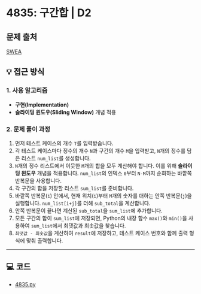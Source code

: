 # 4835: 구간합 | D2

## 문제 출처
[SWEA](https://swexpertacademy.com/main/talk/solvingClub/problemView.do?solveclubId=AZgvQCv6GNXHBIT9&contestProbId=AWTLXCuapdcDFAVT&probBoxId=AZgvQCv6GNbHBIT9&type=PROBLEM&problemBoxTitle=7%EC%9B%94&problemBoxCnt=19)

## 💡 접근 방식

### 1. 사용 알고리즘
* **구현(Implementation)**
* **슬라이딩 윈도우(Sliding Window)** 개념 적용

### 2. 문제 풀이 과정
1.  먼저 테스트 케이스의 개수 `T`를 입력받습니다.
2.  각 테스트 케이스마다 정수의 개수 `N`과 구간의 개수 `M`을 입력받고, `N`개의 정수를 담은 리스트 `num_list`를 생성합니다.
3.  `N`개의 정수 리스트에서 이웃한 `M`개의 합을 모두 계산해야 합니다. 이를 위해 **슬라이딩 윈도우** 개념을 적용합니다. `num_list`의 인덱스 `0`부터 `N-M`까지 순회하는 바깥쪽 반복문을 사용합니다.
4.  각 구간의 합을 저장할 리스트 `sum_list`를 준비합니다.
5.  바깥쪽 반복문(`i`) 안에서, 현재 위치(`i`)부터 `M`개의 숫자를 더하는 안쪽 반복문(`j`)을 실행합니다. `num_list[i+j]`를 더해 `sub_total`을 계산합니다.
6.  안쪽 반복문이 끝나면 계산된 `sub_total`을 `sum_list`에 추가합니다.
7.  모든 구간의 합이 `sum_list`에 저장되면, Python의 내장 함수 `max()`와 `min()`을 사용하여 `sum_list`에서 최댓값과 최솟값을 찾습니다.
8.  `최댓값 - 최솟값`을 계산하여 `result`에 저장하고, 테스트 케이스 번호와 함께 출력 형식에 맞춰 출력합니다.



---

## 💻 코드
* [4835.py](4835.py)